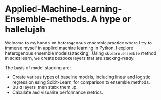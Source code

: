 # Applied-Machine-Learning-Ensemble-methods. A hype or hallelujah

Welcome to my hands-on heterogenous ensemble practice where I try to immerse myself in applied machine learning in Python.
I explore heterogenous ensemble models(stacking). Using `sklearn.ensemble` method in scikit learn, we create bespoke layers that are stacking-ready.

The basis of model stacking are:
* Create various types of baseline models, including linear and logistic regression using Scikit-Learn, for comparison to ensemble methods.
* Build layers, then stack them up.
* Calculate and visualize performance metrics.
